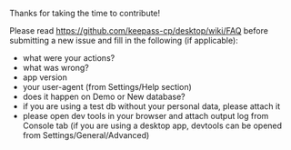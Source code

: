 Thanks for taking the time to contribute!

Please read https://github.com/keepass-cp/desktop/wiki/FAQ before submitting a new issue and fill in the following (if applicable):

- what were your actions?
- what was wrong?
- app version
- your user-agent (from Settings/Help section)
- does it happen on Demo or New database?
- if you are using a test db without your personal data, please attach it
- please open dev tools in your browser and attach output log from Console tab (if you are using a desktop app, devtools can be opened from Settings/General/Advanced)

